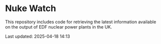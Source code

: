 # Nuke Watch

This repository includes code for retrieving the latest information available on the output of EDF nuclear power plants in the UK.

Last updated: 2025-04-18 14:13